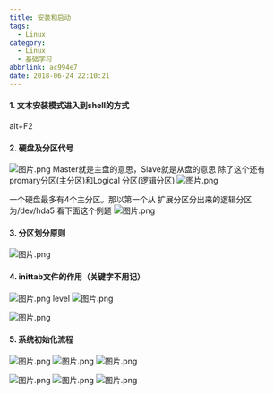 ```yaml
---
title: 安装和启动
tags:
  - Linux
category:
  - Linux
  - 基础学习
abbrlink: ac994e7
date: 2018-06-24 22:10:21
---
```


#### 1. 文本安装模式进入到shell的方式
alt+F2

#### 2. 硬盘及分区代号
![图片.png](https://upload-images.jianshu.io/upload_images/5443560-231b6f9b65c351b3.png?imageMogr2/auto-orient/strip%7CimageView2/2/w/1240)
Master就是主盘的意思，Slave就是从盘的意思
除了这个还有promary分区(主分区)和Logical 分区(逻辑分区)
![图片.png](https://upload-images.jianshu.io/upload_images/5443560-2a4ae344befa614a.png?imageMogr2/auto-orient/strip%7CimageView2/2/w/1240)

一个硬盘最多有4个主分区。那以第一个从 扩展分区分出来的逻辑分区为/dev/hda5
看下面这个例题
![图片.png](https://upload-images.jianshu.io/upload_images/5443560-20122906cbfdd018.png?imageMogr2/auto-orient/strip%7CimageView2/2/w/1240)



#### 3. 分区划分原则
![图片.png](https://upload-images.jianshu.io/upload_images/5443560-b8c9ade017b74758.png?imageMogr2/auto-orient/strip%7CimageView2/2/w/1240)

#### 4. inittab文件的作用（关键字不用记）
![图片.png](https://upload-images.jianshu.io/upload_images/5443560-c4b34f17976fe486.png?imageMogr2/auto-orient/strip%7CimageView2/2/w/1240)
level
![图片.png](https://upload-images.jianshu.io/upload_images/5443560-a611d4621f470456.png?imageMogr2/auto-orient/strip%7CimageView2/2/w/1240)

![图片.png](https://upload-images.jianshu.io/upload_images/5443560-04a1f5add6270c9a.png?imageMogr2/auto-orient/strip%7CimageView2/2/w/1240)

#### 5. 系统初始化流程
![图片.png](https://upload-images.jianshu.io/upload_images/5443560-ec05480240cb20c2.png?imageMogr2/auto-orient/strip%7CimageView2/2/w/1240)
![图片.png](https://upload-images.jianshu.io/upload_images/5443560-54c1ac24d02c6a91.png?imageMogr2/auto-orient/strip%7CimageView2/2/w/1240)
![图片.png](https://upload-images.jianshu.io/upload_images/5443560-55fb05ce7b710d43.png?imageMogr2/auto-orient/strip%7CimageView2/2/w/1240)

![图片.png](https://upload-images.jianshu.io/upload_images/5443560-666111e29b8c5fae.png?imageMogr2/auto-orient/strip%7CimageView2/2/w/1240)
![图片.png](https://upload-images.jianshu.io/upload_images/5443560-7003dea72c436114.png?imageMogr2/auto-orient/strip%7CimageView2/2/w/1240)
![图片.png](https://upload-images.jianshu.io/upload_images/5443560-c4d60b125bce40ae.png?imageMogr2/auto-orient/strip%7CimageView2/2/w/1240)





